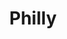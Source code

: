 ---
pid: MX205
title: Philly
location_transcription: Malcolm X Park
zipcode: '19139'
outside_phl: 
neighborhood: Walnut Hill
age: '22'
age_range: 20-29
instagram: 
image_file_name: MX_205.jpg
proposal_transcription: 
topic: Philadelphia,Youth
topic_summary: 0, 0
type: Other No Form
keywords_other: 
credit: Dyair
image_labels: Philly Youth
twitter: 
facebook: 
permalink: "/monuments/mx205/"
layout: item-page
---